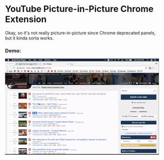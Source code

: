 # YouTube Picture-in-Picture Chrome Extension

Okay, so it's not really picture-in-picture since Chrome deprecated
panels, but it kinda sorta works.

### Demo:

![Demo](demo.gif)
